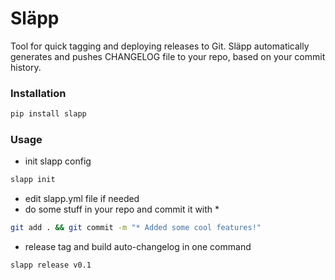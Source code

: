 # Släpp

Tool for quick tagging and deploying releases to Git. Släpp automatically generates and pushes CHANGELOG file to your repo, based on your commit history.

### Installation
```bash
pip install slapp
```

### Usage
- init slapp config
```bash
slapp init
```
- edit slapp.yml file if needed
- do some stuff in your repo and commit it with * 
```bash
git add . && git commit -m "* Added some cool features!"
```
- release tag and build auto-changelog in one command
```bash
slapp release v0.1
```

